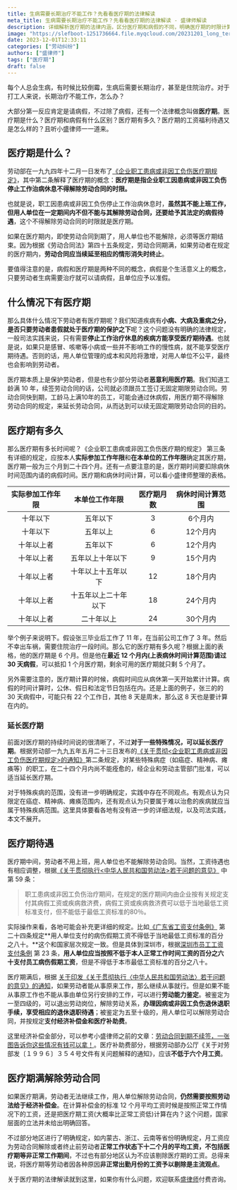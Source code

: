 ```yaml
---
title: 生病需要长期治疗不能工作？先看看医疗期的法律解读
meta_title: 生病需要长期治疗不能工作？先看看医疗期的法律解读 - 盛律师解读
description: 详细解析医疗期的法律内涵，区分医疗期和病假的不同，明确医疗期的时限计算以及延长规定，同时指出医疗期中间和医疗期满后的工资福利待遇。
image: "https://slefboot-1251736664.file.myqcloud.com/20231201_long_term_illness_lawer.webp"
date: 2023-12-01T12:33:11
categories: ["劳动纠纷"]
authors: ["盛律师"]
tags: ["医疗期"]
draft: false
---
```


每个人总会生病，有时候比较倒霉，生病后需要长期治疗，甚至是住院治疗。对于打工人来说，长期治疗不能工作，怎么办？

大部分第一反应肯定是请病假，不过除了病假，还有一个法律概念叫做**医疗期**。医疗期是什么？医疗期和病假有什么区别？医疗期有多久？医疗期的工资福利待遇又是怎么样的？且听小盛律师一一道来。

## 医疗期是什么？

劳动部在一九九四年十二月一日发布了[《企业职工患病或非因工负伤医疗期规定》](http://www.mohrss.gov.cn/xxgk2020/gzk/gz/202112/t20211228_431556.html)，其中第二条解释了医疗期的概念：**医疗期是指企业职工因患病或非因工负伤停止工作治病休息不得解除劳动合同的时限。**

也就是说，职工因患病或非因工负伤停止工作治病休息时，**虽然其不能上班工作，但用人单位在一定期间内不但不能与其解除劳动合同，还要给予其法定的病假待遇**，这个不得解除劳动合同的时限就是医疗期。

如果在医疗期内，即使劳动合同到期了，用人单位也不能解除，必须等医疗期结束。因为根据《劳动合同法》第四十五条规定，劳动合同期满，如果劳动者在规定的医疗期内，**劳动合同应当续延至相应的情形消失时终止**。

要值得注意的是，病假和医疗期是两种不同的概念，病假是个生活意义上的概念，只要劳动者生病需要治疗就可以请病假，且单位应予以准假。

## 什么情况下有医疗期

那么具体什么情况下劳动者有医疗期呢？我们知道疾病有**小病、大病及重病之分，是否只要劳动者患假就处于医疗期的保护之下**呢？这个问题没有明确的法律规定，一般司法实践来说，只有需要**停止工作治疗休息的疾病方能享受医疗期待遇**。也就是说，如果只是感冒、咳嗽等小病或一些并不影响工作的慢性病，就不能享受医疗期待遇。否则的话，用人单位管理的成本和风险将激增，对用人单位不公平，最终也会影响到劳动者。

医疗期本质上是保护劳动者，但是也有少部分劳动者**恶意利用医疗期**。我们知道工龄满 10 年，续签劳动合同的话，公司就必须跟员工签订无固定期限劳动合同。劳动合同快到期，工龄马上满10年的员工，可能会通过休病假，用医疗期不得解除劳动合同的规定，来延长劳动合同，从而达到可以续无固定期限劳动合同的目的。

## 医疗期有多久

那么医疗期有多长时间呢？《企业职工患病或非因工负伤医疗期的规定》 第三条有详细的规定，应按本人**实际参加工作年限**和**在本单位的工作年限**确定其医疗期，医疗期一般为三个月到二十四个月。还有一点要注意的是，医疗期时间要扣除病休时间范围内请的病假时间。医疗期和病休时间计算，可以看小盛律师整理的表格。

| 实际参加工作年限 | 本单位工作年限| 医疗期月数 | 病休时间计算范围 |
| :---: | :---: | :---: |  :---: |
| 十年以下 | 五年以下 | 3 | 6个月内 |
| 十年以下 | 五年以上| 6 | 12个月内 |
| 十年以上者 | 五年以下 | 6 | 12个月内 |
| 十年以上者 | 五年以上十年以下 | 9 | 15个月内 |
| 十年以上者 | 十年以上十五年以下 | 12 | 18个月内 |
| 十年以上者 | 十五年以上二十年以下 | 18 | 24个月内 |
| 十年以上者 | 二十年以上 | 24 | 30个月内 |

举个例子来说明下。假设张三毕业后工作了 11 年，在当前公司工作了 3 年。然后不幸出车祸，需要住院治疗一段时间。那么它的医疗期有多久呢？根据上面的表格，他的医疗期是 6 个月。但是他在**最近 12 个月内(上表病休时间计算范围)请过 30 天病假**，可以抵扣 1 个月医疗期，剩余可用的医疗期就只剩 5 个月了。

另外需要注意的，医疗期计算的时候，病假时间应从病休第一天开始累计计算。病假的时间计算时，公休、假日和法定节日包括在内。还是上面的例子，张三的的 30 天病假中，可能只有 22 个工作日，其他 8 天是周末，那么这 8 天也是要计算在内的。

### 延长医疗期

前面对医疗期的持续时间说的很清晰了，不过**对于一些特殊情况，可以延长医疗期**。根据劳动部一九九五年五月二十三日发布的[《关于贯彻<企业职工患病或非因工负伤医疗期规定>的通知》](http://hrss.jl.gov.cn/ldgx/ldyggl/201608/t20160824_2401526.html)第二条规定，对某些特殊病症（如癌症、精神病、瘫痪等）的职工，在二十四个月内尚不能痊愈的，经企业和劳动主管部门批准，可以适当延长医疗期。

对于特殊疾病的范围，没有进一步明确规定，实践中存在不同观点。有观点认为只限定在癌症、精神病、瘫痪范围内，还有观点认为只要属于难以治愈的疾病就应当属于特殊疾病范围。这里具体要看各地有没有进一步的详细法规，以及司法实践，本文不展开。

## 医疗期待遇

医疗期中间，劳动者不用上班，用人单位也不能解除劳动合同。当然，工资待遇也有相应调整，根据[《关于贯彻执行<中华人民共和国劳动法>若干问题的意见》](http://www.mohrss.gov.cn/xxgk2020/fdzdgknr/zcfg/gfxwj/zh/202103/t20210330_412011.html) 中第 59 条：

> 职工患病或非因工负伤治疗期间，在规定的医疗期间内由企业按有关规定支付其病假工资或疾病救济费，病假工资或疾病救济费可以低于当地最低工资标准支付，但不能低于最低工资标准的80％。

实际操作来看，各地可能会补充更详细的规定。比如[《广东省工资支付条例》](https://www.gd.gov.cn/zwgk/wjk/zcfgk/content/post_2532357.html) 第二十四条规定**用人单位支付的病伤假期工资不得低于当地最低工资标准的百分之八十。**这个和国家层次规定一致。但是具体到深圳市，根据[深圳市员工工资支付条例](https://www.gd.gov.cn/zwgk/wjk/zcfgk/content/post_2532037.html) 第 23 条，**用人单位应当按照不低于本人正常工作时间工资的百分之六十支付员工病伤假期工资**，但是不得低于本市最低工资标准的百分之八十。

医疗期满后，根据 [关于印发《关于贯彻执行〈中华人民共和国劳动法〉若干问题的意见》的通知](http://www.mohrss.gov.cn/xxgk2020/fdzdgknr/zcfg/gfxwj/zh/202103/t20210330_412011.html)，如果劳动者能从事原来工作，那么继续从事就行。但是如果不能从事原工作也不能从事由单位另行安排的工作，可以进行**劳动能力鉴定**。被鉴定为一至四级的，可以退出劳动岗位，解除劳动关系，**办理因病或非因工负伤退休退职手续，享受相应的退休退职待遇**；被鉴定为五至十级的，用人单位可以解除劳动合同，并按规定**支付经济补偿金和医疗补助费**。

这里经济补偿金部分，可以参考小盛律师之前的文章：[劳动合同到期不续签，一张图告诉你这些情况有钱可以拿！](https://shenglvshi.cn/employment_renewal/)。医疗补助费部分，根据劳动部办公厅《关于对劳部发〔１９９６〕３５４号文件有关问题解释的通知》，应该**不低于六个月工资**。

## 医疗期满解除劳动合同

如果医疗期满，劳动者无法继续工作，用人单位解除劳动合同，**仍然需要按照劳动法给于经济补偿金**。在计算补偿金的标准 12 个月平均工资时候是按照正常工作情况下的工资，还是把医疗期工资(大概率比正常工资低)计算在内？这个问题，国家层面的立法并未给出明确回答。

不过部分地区进行了明确规定，如内蒙古、浙江、云南等省份明确规定，月工资应为劳动合同解除或者终止前劳动者**正常工作状态下十二个月的平均工资，不包括医疗期等非正常工作期间**，不过也有部分地区认为不应该剔除医疗期的工资。总得来说，将医疗期等劳动者因各种原因**非正常出勤月份的工资予以剔除是主流观点**。

关于医疗期的法律解读就到这里，如果你有什么问题，欢迎联系[盛律师](https://www.shenglvshi.cn/contact)付费咨询。

